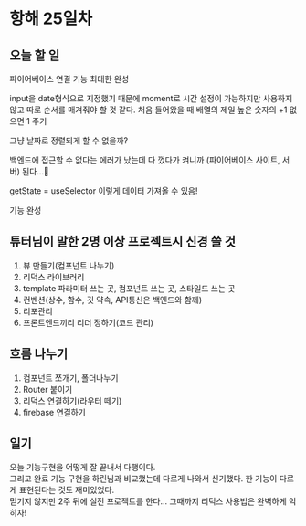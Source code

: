 # 항해 25일차

## 오늘 할 일
파이어베이스 연결
기능 최대한 완성

input을 date형식으로 지정했기 때문에 moment로 시간 설정이 가능하지만 사용하지 않고 따로 순서를 매겨줘야 할 것 같다. 처음 들어왔을 때 배열의 제일 높은 숫자의 +1 없으면 1 주기  

그냥 날짜로 정렬되게 할 수 없을까?

백엔드에 접근할 수 없다는 에러가 났는데 다 껐다가 켜니까 (파이어베이스 사이트, 서버) 된다...🤬

getState = useSelector 이렇게 데이터 가져올 수 있음!

기능 완성

## 튜터님이 말한 2명 이상 프로젝트시 신경 쓸 것
1. 뷰 만들기(컴포넌트 나누기)
2. 리덕스 라이브러리
3. template 파라미터 쓰는 곳, 컴포넌트 쓰는 곳, 스타일드 쓰는 곳
4. 컨벤션(상수, 함수, 깃 약속, API통신은 백엔드와 함께)
5. 리포관리
6. 프론트엔드끼리 리더 정하기(코드 관리)

## 흐름 나누기
1. 컴포넌트 쪼개기, 폴더나누기
2. Router 붙이기
3. 리덕스 연결하기(라우터 떼기)
4. firebase 연결하기

## 일기 
오늘 기능구현을 어떻게 잘 끝내서 다행이다.  
그리고 완료 기능 구현을 하린님과 비교했는데 다르게 나와서 신기했다. 한 기능이 다르게 표현된다는 것도 재미있었다.  
믿기지 않지만 2주 뒤에 실전 프로젝트를 한다... 그때까지 리덕스 사용법은 완벽하게 익히자!